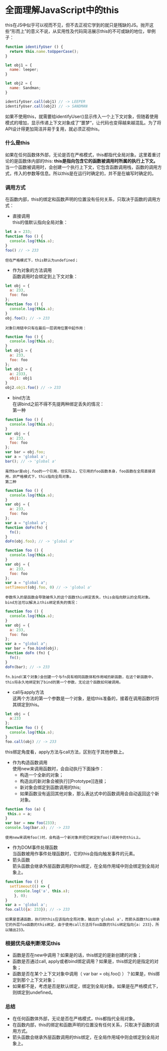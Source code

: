 # 全面理解JavaScript中的this
this在JS中似乎可以视而不见，但不去正视它学到的就只是残缺的JS。抛开这些“形而上”的意义不说，从实用性及代码简洁展示this的不可或缺的地位，举例子：
``` JavaScript
function identifyUser () {
  return this.name.toUpperCase();
}

let obj1 = {
  name: leeper;
}

let obj2 = {
  name: Sandman;
}

identifyUser.call(obj1) // -> LEEPER
identifyUser.call(obj2) // -> SANDMAN
```
如果不使用this，就需要给identifyUser()显示传入一个上下文对象，但随着使用模式的增加，显示传递上下文对象成了”噩梦“，让代码也变得越来越混乱。为了将API设计得更加简洁并易于复用，就必须正视this。

### 什么是this
  如果在任何函数体外部，无论是否在严格模式，this都指代全局对象。这里着重讨论的是函数体内部的this:
  **this是指向包含它的函数被调用时所属的执行上下文。**
  当一个函数被调用时，会创建一个执行上下文，它包含函数调用栈，函数的调用方式，传入的参数等信息。所以this是在运行时确定的，并不是在编写时确定的。

### 调用方式
  在函数内部，this的绑定和函数声明的位置没有任何关系，只取决于函数的调用方式：
  - 直接调用  
  this的值默认指向全局对象：
  ``` JavaScript
  let a = 233;
  function foo () {
    console.log(this.a);
  }
  foo() // -> 233
  ```
    但在严格模式下，this默认为undefined；
  - 作为对象的方法调用  
  函数调用时会绑定到上下文对象：
  ``` JavaScript
  let obj = {
    a: 233,
    foo: foo
  };
  function foo () {
    console.log(this.a);
  }
  obj.foo(); // -> 233
  ```
    对象引用链中只有在最后一层调用位置中起作用：
  ``` JavaScript
  function foo () {
    console.log(this.a);
  }
  let obj1 = {
    a: 233,
    foo: foo
  };
  let obj2 = {
    a: 2333,
    obj1: obj1
  }
  obj2.obj1.foo() // -> 233
  ```
  - bind方法  
  在讲bind之前不得不先提两种绑定丢失的情况：  
  第一种　　
  ``` JavaScript
  function foo () {
    console.log(this.a);
  }
  var obj = {
    a: 233,
    foo: foo
  };
  var bar = obj.foo;
  var a = 'global a';
  bar(); // -> 'global a'
  ```
    虽然bar是obj.foo的一个引用，但实际上，它引用的foo函数本身，foo函数在全局直接调用，非严格模式下，this指向全局对象。
    第二种  
  ``` JavaScript
  function foo () {
    console.log(this.a);
  }
  var obj = {
    a: 233,
    foo: foo
  };
  var a = "global a";
  function doFn(fn) {
    fn();
  }
  doFn(obj.foo); // -> 'global a'
  ```
  ``` JavaScript
  function foo () {
    console.log(this.a);
  }
  var obj = {
    a: 233,
    foo: foo
  };
  var a = "global a";
  setTimeout(obj.foo, 0) // -> 'global a'
  ```
    参数传入的是函数会导致被传入的这个函数this绑定丢失，this会指向默认的全局对象。
    bind方法可以解决上this绑定丢失的情况：
  ``` JavaScript
  function foo () {
    console.log(this.a);
  }
  var obj = {
    a: 233,
    foo: foo
  };
  var a = "global a";
  var bar = foo.bind(obj);
  function doFn (fn) {
    fn();
  }
  doFn(bar); // -> 233
  ```
    fn.bind(某个对象)会创建一个与fn具有相同函数体和作用域的新函数，在这个新函数中，this将永久地绑定到了bind的第一个参数，无论这个函数如何被调用。
  - call与apply方法  
  这两个方法的第一个参数是一个对象，是给this准备的，接着在调用函数时将其绑定到this。
  ``` JavaScript
  let obj = {
    a:233
  };
  function foo () {
    console.log(this.a);
  }
  foo.call(obj) // -> 233
  ```
  this绑定角度看，apply方法与call方法，区别在于其他参数上。
  - 作为构造函数调用  
  使用new来调用函数时，会自动执行下面操作：
    - 构造一个全新的对象；
    - 构造出的新对象会被执行[[Prototype]]连接；
    - 新对象会绑定到函数调用的this;
    - 如果函数没有返回其他对象，那么表达式中的函数调用会自动返回这个新对象。

   ``` JavaScript
  function foo (a) {
    this.a = a;
  }
  var bar = new foo(233);
  console.log(bar.a); // -> 233
  ```
    使用new来调用foo()时，会构造一个新对象并把它绑定到foo()调用中的this上。
  - 作为DOM事件处理函数  
  当函数被用作事件处理函数时，它的this会指向触发事件的元素。
  - 箭头函数  
  箭头函数会继承外层函数调用的this绑定，在全局作用域中则会绑定到全局对象上。
  ``` JavaScript
  function foo () {
    setTimeout(() => {
      console.log('a', this.a);
      }, 0);
  }
  var a = 'global a';
  foo.call({a: 233}); // -> 233
  ```
    如果是普通函数，执行时this应该指向全局对象，输出的'global a'，而箭头函数this继承它的外层foo函数的this绑定，由于使用call方法将foo函数的this绑定指向{a: 233}，所以输出233。
### 根据优先级判断常见this
  - 函数是否在new中调用？如果是的话，this绑定的是新创建的对象；
  - 函数是否通过call, apply或者bind绑定调用？如果是，this绑定的是指定的对象；
  - 函数是否在某个上下文对象中调用（ var bar = obj.foo() ）？如果是，this绑定到那个上下文对象；
  - 如果都不是，考虑是否是默认绑定，绑定到全局对象。如果是在严格模式下，则绑定到undefined。
  
### 总结
  - 在任何函数体外部，无论是否在严格模式，this都指代全局对象。
  - 在函数内部，this的绑定和函数声明的位置没有任何关系，只取决于函数的调用方式。
  - 箭头函数会继承外层函数调用的this绑定，在全局作用域中则会绑定到全局对象上。
